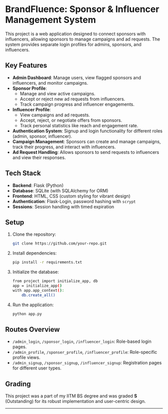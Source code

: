 
# BrandFluence: Sponsor & Influencer Management System

This project is a web application designed to connect sponsors with influencers, allowing sponsors to manage campaigns and ad requests. The system provides separate login profiles for admins, sponsors, and influencers.

## Key Features

- **Admin Dashboard**: Manage users, view flagged sponsors and influencers, and monitor campaigns.
- **Sponsor Profile**: 
  - Manage and view active campaigns.
  - Accept or reject new ad requests from influencers.
  - Track campaign progress and influencer engagements.
- **Influencer Profile**:
  - View campaigns and ad requests.
  - Accept, reject, or negotiate offers from sponsors.
  - Track personal statistics like reach and engagement rate.
- **Authentication System**: Signup and login functionality for different roles (admin, sponsor, influencer).
- **Campaign Management**: Sponsors can create and manage campaigns, track their progress, and interact with influencers.
- **Ad Request Handling**: Allows sponsors to send requests to influencers and view their responses.

## Tech Stack

- **Backend**: Flask (Python)
- **Database**: SQLite (with SQLAlchemy for ORM)
- **Frontend**: HTML, CSS (custom styling for vibrant design)
- **Authentication**: Flask-Login, password hashing with `scrypt`
- **Sessions**: Session handling with timed expiration

## Setup

1. Clone the repository:
   ```bash
   git clone https://github.com/your-repo.git
   ```

2. Install dependencies:
   ```bash
   pip install -r requirements.txt
   ```

3. Initialize the database:
   ```bash
   from project import initialize_app, db
   app = initialize_app()
   with app.app_context():
       db.create_all()
   ```

4. Run the application:
   ```bash
   python app.py
   ```

## Routes Overview

- `/admin_login`, `/sponsor_login`, `/influencer_login`: Role-based login pages.
- `/admin_profile`, `/sponser_profile`, `/influencer_profile`: Role-specific profile views.
- `/admin_signup`, `/sponsor_signup`, `/influencer_signup`: Registration pages for different user types.

## Grading

This project was a part of my IITM BS degree and was graded **S** (Outstanding) for its robust implementation and user-centric design.

---

